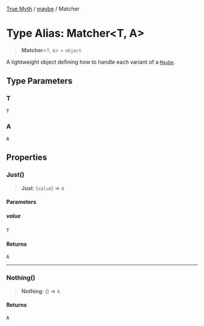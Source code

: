 [True Myth](../../index.md) / [maybe](../index.md) / Matcher

# Type Alias: Matcher\<T, A\>

> **Matcher**\<`T`, `A`\> = `object`

A lightweight object defining how to handle each variant of a [`Maybe`](../classes/Maybe.md).

## Type Parameters

### T

`T`

### A

`A`

## Properties

### Just()

> **Just**: (`value`) => `A`

#### Parameters

##### value

`T`

#### Returns

`A`

***

### Nothing()

> **Nothing**: () => `A`

#### Returns

`A`
